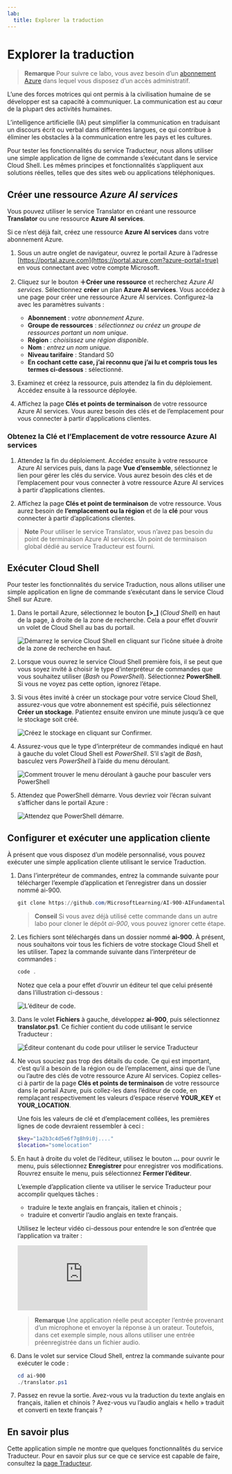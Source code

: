 ```yaml
---
lab:
  title: Explorer la traduction
---
```


# Explorer la traduction

> **Remarque** Pour suivre ce labo, vous avez besoin d’un [abonnement Azure](https://azure.microsoft.com/free?azure-portal=true) dans lequel vous disposez d’un accès administratif.

L’une des forces motrices qui ont permis à la civilisation humaine de se développer est sa capacité à communiquer. La communication est au cœur de la plupart des activités humaines.

L’intelligence artificielle (IA) peut simplifier la communication en traduisant un discours écrit ou verbal dans différentes langues, ce qui contribue à éliminer les obstacles à la communication entre les pays et les cultures.

Pour tester les fonctionnalités du service Traducteur, nous allons utiliser une simple application de ligne de commande s’exécutant dans le service Cloud Shell. Les mêmes principes et fonctionnalités s’appliquent aux solutions réelles, telles que des sites web ou applications téléphoniques.

## Créer une ressource *Azure AI services*

Vous pouvez utiliser le service Translator en créant une ressource **Translator** ou une ressource  **Azure AI services**.

Si ce n’est déjà fait, créez une ressource **Azure AI services** dans votre abonnement Azure.

1. Sous un autre onglet de navigateur, ouvrez le portail Azure à l’adresse [https://portal.azure.com](https://portal.azure.com?azure-portal=true) en vous connectant avec votre compte Microsoft.

1. Cliquez sur le bouton **&#65291;Créer une ressource** et recherchez *Azure AI services*. Sélectionnez **créer** un plan **Azure AI services**. Vous accédez à une page pour créer une ressource Azure AI services. Configurez-la avec les paramètres suivants :
    - **Abonnement** : *votre abonnement Azure*.
    - **Groupe de ressources** : *sélectionnez ou créez un groupe de ressources portant un nom unique*.
    - **Région** : *choisissez une région disponible*.
    - **Nom** : *entrez un nom unique.*
    - **Niveau tarifaire** : Standard S0
    - **En cochant cette case, j’ai reconnu que j’ai lu et compris tous les termes ci-dessous** : sélectionné.

1. Examinez et créez la ressource, puis attendez la fin du déploiement. Accédez ensuite à la ressource déployée.

1. Affichez la page **Clés et points de terminaison** de votre ressource Azure AI services. Vous aurez besoin des clés et de l’emplacement pour vous connecter à partir d’applications clientes.

### Obtenez la Clé et l’Emplacement de votre ressource Azure AI services

1. Attendez la fin du déploiement. Accédez ensuite à votre ressource Azure AI services puis, dans la page **Vue d’ensemble**, sélectionnez le lien pour gérer les clés du service. Vous aurez besoin des clés et de l’emplacement pour vous connecter à votre ressource Azure AI services à partir d’applications clientes.

1. Affichez la page **Clés et point de terminaison** de votre ressource. Vous aurez besoin de **l’emplacement ou la région** et de la **clé** pour vous connecter à partir d’applications clientes.

> **Note** Pour utiliser le service Translator, vous n’avez pas besoin du point de terminaison Azure AI services. Un point de terminaison global dédié au service Traducteur est fourni. 

## Exécuter Cloud Shell

Pour tester les fonctionnalités du service Traduction, nous allons utiliser une simple application en ligne de commande s’exécutant dans le service Cloud Shell sur Azure. 

1. Dans le portail Azure, sélectionnez le bouton **[>_]** (*Cloud Shell*) en haut de la page, à droite de la zone de recherche. Cela a pour effet d’ouvrir un volet de Cloud Shell au bas du portail.

    ![Démarrez le service Cloud Shell en cliquant sur l’icône située à droite de la zone de recherche en haut.](media/translate-text-and-speech/powershell-portal-guide-1.png)

1. Lorsque vous ouvrez le service Cloud Shell première fois, il se peut que vous soyez invité à choisir le type d’interpréteur de commandes que vous souhaitez utiliser (*Bash* ou *PowerShell*). Sélectionnez **PowerShell**. Si vous ne voyez pas cette option, ignorez l’étape.  

1. Si vous êtes invité à créer un stockage pour votre service Cloud Shell, assurez-vous que votre abonnement est spécifié, puis sélectionnez **Créer un stockage**. Patientez ensuite environ une minute jusqu’à ce que le stockage soit créé.

    ![Créez le stockage en cliquant sur Confirmer.](media/translate-text-and-speech/powershell-portal-guide-2.png)

1. Assurez-vous que le type d’interpréteur de commandes indiqué en haut à gauche du volet Cloud Shell est *PowerShell*. S’il s’agit de *Bash*, basculez vers *PowerShell* à l’aide du menu déroulant. 

    ![Comment trouver le menu déroulant à gauche pour basculer vers PowerShell](media/translate-text-and-speech/powershell-portal-guide-3.png) 

1. Attendez que PowerShell démarre. Vous devriez voir l’écran suivant s’afficher dans le portail Azure :  

    ![Attendez que PowerShell démarre.](media/translate-text-and-speech/powershell-prompt.png)

## Configurer et exécuter une application cliente

À présent que vous disposez d’un modèle personnalisé, vous pouvez exécuter une simple application cliente utilisant le service Traduction.

1. Dans l’interpréteur de commandes, entrez la commande suivante pour télécharger l’exemple d’application et l’enregistrer dans un dossier nommé ai-900.

    ```PowerShell
    git clone https://github.com/MicrosoftLearning/AI-900-AIFundamentals ai-900
    ```

    >**Conseil** Si vous avez déjà utilisé cette commande dans un autre labo pour cloner le dépôt *ai-900*, vous pouvez ignorer cette étape.

1. Les fichiers sont téléchargés dans un dossier nommé **ai-900**. À présent, nous souhaitons voir tous les fichiers de votre stockage Cloud Shell et les utiliser. Tapez la commande suivante dans l’interpréteur de commandes : 

     ```PowerShell
    code .
    ```

    Notez que cela a pour effet d’ouvrir un éditeur tel que celui présenté dans l’illustration ci-dessous : 

    ![L’éditeur de code.](media/translate-text-and-speech/powershell-portal-guide-4.png)

1. Dans le volet **Fichiers** à gauche, développez **ai-900**, puis sélectionnez **translator.ps1**. Ce fichier contient du code utilisant le service Traducteur :

    ![Éditeur contenant du code pour utiliser le service Traducteur](media/translate-text-and-speech/translate-code.png)

1. Ne vous souciez pas trop des détails du code. Ce qui est important, c’est qu’il a besoin de la région ou de l’emplacement, ainsi que de l’une ou l’autre des clés de votre ressource Azure AI services. Copiez celles-ci à partir de la page **Clés et points de terminaison** de votre ressource dans le portail Azure, puis collez-les dans l’éditeur de code, en remplaçant respectivement les valeurs d’espace réservé **YOUR_KEY** et **YOUR_LOCATION**.

    Une fois les valeurs de clé et d’emplacement collées, les premières lignes de code devraient ressembler à ceci :

    ```PowerShell
    $key="1a2b3c4d5e6f7g8h9i0j...."
    $location="somelocation"
    ```

1. En haut à droite du volet de l’éditeur, utilisez le bouton **...** pour ouvrir le menu, puis sélectionnez **Enregistrer** pour enregistrer vos modifications. Rouvrez ensuite le menu, puis sélectionnez **Fermer l’éditeur**.

    L’exemple d’application cliente va utiliser le service Traducteur pour accomplir quelques tâches :
    - traduire le texte anglais en français, italien et chinois ;
    - traduire et convertir l’audio anglais en texte français.

    Utilisez le lecteur vidéo ci-dessous pour entendre le son d’entrée que l’application va traiter :

    <div class="embeddedvideo"><iframe src="https://www.microsoft.com/videoplayer/embed/RWORN0" frameborder="0" allowfullscreen="true" data-linktype="external"></iframe></div>


    > **Remarque** Une application réelle peut accepter l’entrée provenant d’un microphone et envoyer la réponse à un orateur. Toutefois, dans cet exemple simple, nous allons utiliser une entrée préenregistrée dans un fichier audio.

1. Dans le volet sur service Cloud Shell, entrez la commande suivante pour exécuter le code :

    ```PowerShell
    cd ai-900
    ./translator.ps1
    ```

1. Passez en revue la sortie. Avez-vous vu la traduction du texte anglais en français, italien et chinois ?  Avez-vous vu l’audio anglais « hello » traduit et converti en texte français ?

## En savoir plus

Cette application simple ne montre que quelques fonctionnalités du service Traducteur. Pour en savoir plus sur ce que ce service est capable de faire, consultez la [page Traducteur](https://docs.microsoft.com/azure/cognitive-services/translator/translator-overview).